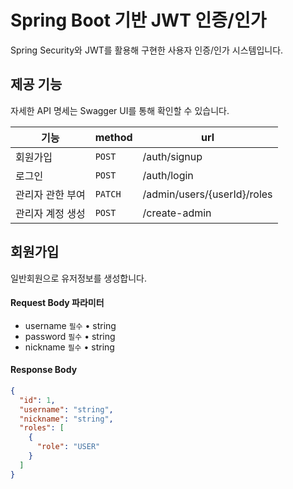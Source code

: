 # Spring Boot 기반 JWT 인증/인가
Spring Security와 JWT를 활용해 구현한 사용자 인증/인가 시스템입니다.

## 제공 기능
자세한 API 명세는 Swagger UI를 통해 확인할 수 있습니다.

| 기능        | method  | url                         |
|-----------|---------|-----------------------------|
| 회원가입      | `POST`  | /auth/signup                |
| 로그인       | `POST`  | /auth/login                 | 
| 관리자 관한 부여 | `PATCH` | /admin/users/{userId}/roles |
| 관리자 계정 생성 | `POST`   | /create-admin               |

## 회원가입
일반회원으로 유저정보를 생성합니다.
#### Request Body 파라미터
- username `필수` • string
- password `필수` • string
- nickname `필수` • string

#### Response Body
```json
{
  "id": 1,
  "username": "string",
  "nickname": "string",
  "roles": [
    {
      "role": "USER"
    }
  ]
}
```

 
